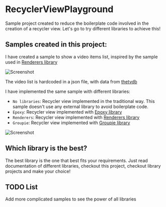 # RecyclerViewPlayground
Sample project created to reduce the boilerplate code involved in the creation of a recycler view. Let's go to try different libraries to achieve this!

## Samples created in this project:
I have created a sample to show a video items list, inspired by the sample
used in [Renderers library](https://github.com/pedrovgs/Renderers)

![Screenshot](https://cloud.githubusercontent.com/assets/7917956/20248366/e56037ae-a9e2-11e6-86ac-c0b5271665a2.png)

The video list is hardcoded in a json file, with data from [thetvdb](http://thetvdb.com/)

I have implemented the same sample with different libraries:
- `No libraries`: Recycler view implemented in the traditional way. This sample doesn't use any external library to avoid boilerplate code.
- `Epoxy`: Recycler view implemented with [Epoxy library](https://github.com/airbnb/epoxy)
- `Renderers`: Recycler view implemented with [Renderers library](https://github.com/pedrovgs/Renderers)
- `Groupie`: Recycler view implemented with [Groupie library](https://github.com/Genius/groupie)

![Screenshot](https://cloud.githubusercontent.com/assets/7917956/20248365/e545a66e-a9e2-11e6-99d1-20d76da6bbe1.png)

## Which library is the best?
The best library is the one that best fits your requirements. Just read documentation of different libraries,
checkout this project, checkout library projects and make your choice!

## TODO List
Add more complicated samples to see the power of all libraries